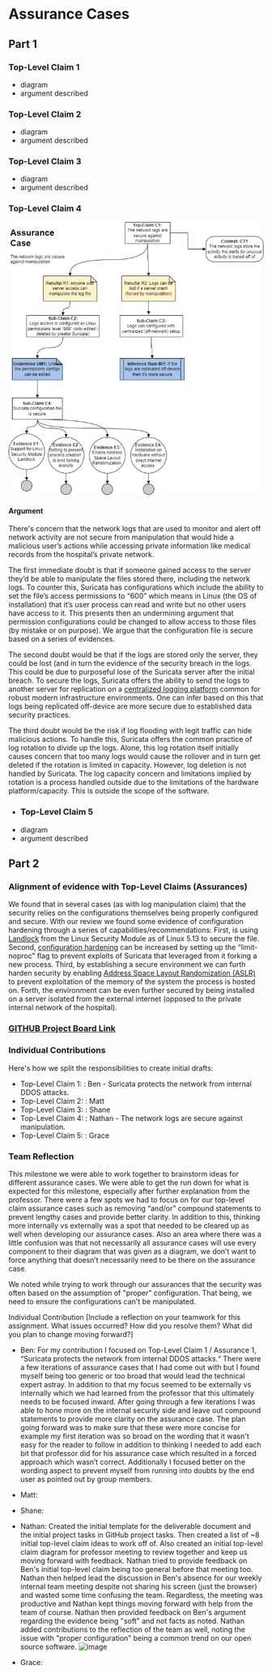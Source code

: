 
# Assurance Cases
## Part 1
### Top-Level Claim 1
- diagram
- argument described
### Top-Level Claim 2
- diagram
- argument described
### Top-Level Claim 3
- diagram
- argument described
### Top-Level Claim 4
![Diagram](https://github.com/UNO-CYBR-8420-Team1/CYBR8420-Suricata/blob/main/Assurance%20Cases/Assurance%20Case%20-%20Logs%20secure%20against%20manipulation.drawio.png)
#### Argument
 There's concern that the network logs that are used to monitor and alert off network activity are not secure from manipulation that would hide a malicious user’s actions while accessing private information like medical records from the hospital’s private network. 

The first immediate doubt is that if someone gained access to the server they’d be able to manipulate the files stored there, including the network logs. To counter this, Suricata has configurations which include the ability to set the file’s access permissions to “600” which means in Linux (the OS of installation) that it’s user process can read and write but no other users have access to it. This presents then an undermining argument that permission configurations could be changed to allow access to those files (by mistake or on purpose). We argue that the configuration file is secure based on a series of evidences.

The second doubt  would be that if the logs are stored only the server, they could be lost (and in turn the evidence of the security breach in the logs. This could be due to purposeful lose of the Suricata server after the initial breach. To secure the logs, Suricata offers the ability to send the logs to another server for replication on a [centralized logging platform]( https://docs.suricata.io/en/latest/output/eve/eve-json-output.html#) common for robust modern infrastructure environments. One can infer based on this that logs being replicated off-device are more secure due to established data security practices. 

The third doubt would be the risk if log flooding with legit traffic can hide malicious actions. To handle this, Suricata offers the common practice of log rotation to divide up the logs. Alone, this log rotation itself initially causes concern that too many logs would cause the rollover and in turn get deleted if the rotation is limited in capacity. However, log deletion is not handled by Suricata. The log capacity concern and limitations implied by rotation is a process handled outside due to the limitations of the hardware platform/capacity. This is outside the scope of the software.

- ### Top-Level Claim 5
- diagram
- argument described
## Part 2
### Alignment of evidence with Top-Level Claims (Assurances)
We found that in several cases (as with log manipulation claim) that the security relies on the configurations themselves being properly configured and secure. With our review we found some evidence of configuration hardening through a series of capabilities/recommendations: First, is using [Landlock]( https://docs.suricata.io/en/latest/configuration/landlock.html#landlock) from the Linux Security Module as of Linux 5.13 to secure the file. Second, [configuration hardening]( https://docs.suricata.io/en/latest/configuration/suricata-yaml.html#configuration-hardening)  can be increased by setting up the “limit-noproc” flag to prevent exploits of Suricata that leveraged from it forking a new process. Third, by establishing a secure environment we can furth harden security by enabling [Address Space Layout Randomization (ASLR)]( https://en.wikipedia.org/wiki/Address_space_layout_randomization) to prevent exploitation of the memory of the system the process is hosted on. Forth, the environment can be even further secured by being installed on a server isolated from the external internet (opposed to the private internal network of the hospital). 


### [GITHUB Project Board Link](https://github.com/orgs/UNO-CYBR-8420-Team1/projects/1/views/2)
### Individual Contributions
Here's how we split the responsibilities to create initial drafts:
  - Top-Level Claim 1: : Ben - Suricata protects the network from internal DDOS attacks.
  - Top-Level Claim 2: : Matt
  - Top-Level Claim 3: : Shane
  - Top-Level Claim 4: : Nathan - The network logs are secure against manipulation.
  - Top-Level Claim 5: : Grace
### Team Reflection
This milestone we were able to work together to brainstorm ideas for different assurance cases. We were able to get the run down for what is expected for this milestone, especially after further explanation from the professor. There were a few spots we had to focus on for our top-level claim assurance cases such as removing “and/or” compound statements to prevent lengthy cases and provide better clarity. In addition to this, thinking more internally vs externally was a spot that needed to be cleared up as well when developing our assurance cases. Also an area where there was a little confusion was that not necessarily all assurance cases will use every component to their diagram that was given as a diagram, we don’t want to force anything that doesn’t necessarily need to be there on the assurance case.

We noted while trying to work through our assurances that the security was often based on the assumption of "proper" configuration. That being, we need to ensure the configurations can't be manipulated. 

Individual Contribution [Include a reflection on your teamwork for this assignment. What issues occurred? How did you resolve them? What did you plan to change moving forward?]

  - Ben: For my contribution I focused on Top-Level Claim 1 / Assurance 1, “Suricata protects the network from internal DDOS attacks.“ There were a few iterations of assurance cases that I had come out with but I found myself being too generic or too broad that would lead the technical expert astray. In addition to that my focus seemed to be externally vs internally which we had learned from the professor that this ultimately needs to be focused inward. After going through a few iterations I was able to hone more on the internal security side and leave out compound statements to provide more clarity on the assurance case. The plan going forward was to make sure that these were more concise for example my first iteration was so broad on the wording that it wasn't easy for the reader to follow in addition to thinking I needed to add each bit that professor did for his assurance case which resulted in a forced approach which wasn’t correct. Additionally I focused better on the wording aspect to prevent myself from running into doubts by the end user as pointed out by group members. 
  - Matt:
  - Shane:
  - Nathan: Created the initial template for the deliverable document and the initial project tasks in GitHub project tasks. Then created a list of ~8 initial top-level claim ideas to work off of. Also created an initial top-level claim diagram for professor meeting to review together and keep us moving forward with feedback. Nathan tried to provide feedback on Ben's initial top-level claim being too general before that meeting too. Nathan then helped lead the discussion in Ben's absence for our weekly internal team meeting despite not sharing his screen (just the browser) and wasted some time confusing the team. Regardless, the meeting was productive and Nathan kept things moving forward with help from the team of course. Nathan then provided feedback on Ben's argument regarding the evidence being "soft" and not facts as noted. Nathan added contributions to the reflection of the team as well, noting the issue with "proper configuration" being a common trend on our open source software. ![image](https://github.com/user-attachments/assets/c67d48a2-250a-4ba8-a1d7-f14bd7dbc02b)

  - Grace:

